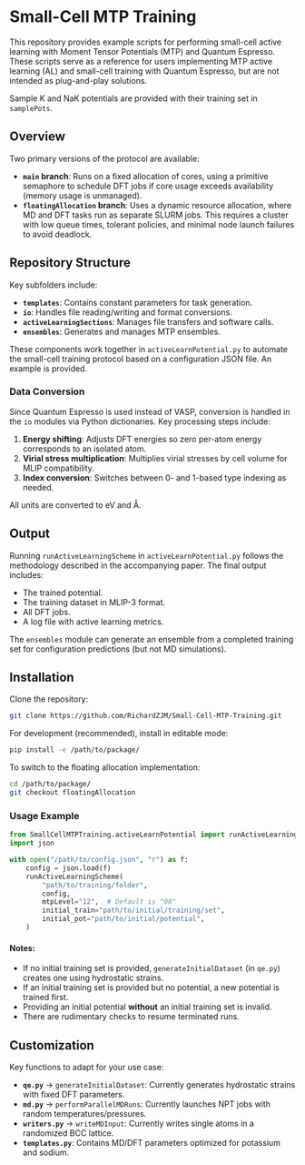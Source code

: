 # Small-Cell MTP Training  

This repository provides example scripts for performing small-cell active learning with Moment Tensor Potentials (MTP) and Quantum Espresso. These scripts serve as a reference for users implementing MTP active learning (AL) and small-cell training with Quantum Espresso, but are not intended as plug-and-play solutions.  

Sample K and NaK potentials are provided with their training set in `samplePots`.
## Overview  

Two primary versions of the protocol are available:  
- **`main` branch**: Runs on a fixed allocation of cores, using a primitive semaphore to schedule DFT jobs if core usage exceeds availability (memory usage is unmanaged).  
- **`floatingAllocation` branch**: Uses a dynamic resource allocation, where MD and DFT tasks run as separate SLURM jobs. This requires a cluster with low queue times, tolerant policies, and minimal node launch failures to avoid deadlock.  

## Repository Structure  

Key subfolders include:  
- **`templates`**: Contains constant parameters for task generation.  
- **`io`**: Handles file reading/writing and format conversions.  
- **`activeLearningSections`**: Manages file transfers and software calls.  
- **`ensembles`**: Generates and manages MTP ensembles.  

These components work together in `activeLearnPotential.py` to automate the small-cell training protocol based on a configuration JSON file. An example is provided.

### Data Conversion  

Since Quantum Espresso is used instead of VASP, conversion is handled in the `io` modules via Python dictionaries. Key processing steps include:  
1. **Energy shifting**: Adjusts DFT energies so zero per-atom energy corresponds to an isolated atom.  
2. **Virial stress multiplication**: Multiplies virial stresses by cell volume for MLIP compatibility.  
3. **Index conversion**: Switches between 0- and 1-based type indexing as needed.  

All units are converted to eV and Å.  

## Output  

Running `runActiveLearningScheme` in `activeLearnPotential.py` follows the methodology described in the accompanying paper. The final output includes:  
- The trained potential.  
- The training dataset in MLIP-3 format.  
- All DFT jobs.  
- A log file with active learning metrics.  

The `ensembles` module can generate an ensemble from a completed training set for configuration predictions (but not MD simulations).  

## Installation  

Clone the repository:  
```sh
git clone https://github.com/RichardZJM/Small-Cell-MTP-Training.git
```  

For development (recommended), install in editable mode:  
```sh
pip install -e /path/to/package/
```  

To switch to the floating allocation implementation:  
```sh
cd /path/to/package/
git checkout floatingAllocation
```  

### Usage Example  

```python
from SmallCellMTPTraining.activeLearnPotential import runActiveLearningScheme
import json

with open("/path/to/config.json", "r") as f:
    config = json.load(f)
    runActiveLearningScheme(
        "path/to/training/folder",
        config,
        mtpLevel="12",  # Default is "08"
        initial_train="path/to/initial/training/set",
        initial_pot="path/to/initial/potential",
    )
```  

#### Notes:  
- If no initial training set is provided, `generateInitialDataset` (in `qe.py`) creates one using hydrostatic strains.  
- If an initial training set is provided but no potential, a new potential is trained first.  
- Providing an initial potential **without** an initial training set is invalid.
- There are rudimentary checks to resume terminated runs.

## Customization  

Key functions to adapt for your use case:  
- **`qe.py`** → `generateInitialDataset`: Currently generates hydrostatic strains with fixed DFT parameters.  
- **`md.py`** → `performParallelMDRuns`: Currently launches NPT jobs with random temperatures/pressures.  
- **`writers.py`** → `writeMDInput`: Currently writes single atoms in a randomized BCC lattice.  
- **`templates.py`**: Contains MD/DFT parameters optimized for potassium and sodium.  
